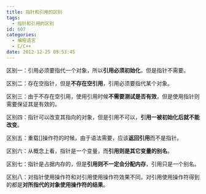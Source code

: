 ```yaml
---
title: 指针和引用的区别
tags:
  - 指针和引用的区别
id: 607
categories:
  - 编程语言
  - C/C++
date: 2012-12-25 09:53:45
---
```


区别一：引用必须要指代一个对象，所以**引用必须初始化**，但是指针不需要。

区别二：存在空指针，但是**不存在空引用**，引用必须要指代某个对象。

区别三：由于不存在空引用，使用引用时候**不需要测试是否有效**，但是使用指针则需要保证其是有效的。

区别四：指针可以改变其指向的对象，但是引用不可以，**引用一被初始化后就不能改变**。

区别五：重载[]操作符的时候，由于语法需要，应该**返回引用**而不是指针。

区别六：从概念上看，指针是一个变量，而**引用则是其它变量的别名**。

区别七：指针是占据内存的，但是**引用则不一定会分配内存**，引用只是一个别名。

区别八：对指针使用操作符和对引用使用操作符效果不同，对引用使用操作符得到的都是**对所指代的对象使用操作符的结果**。